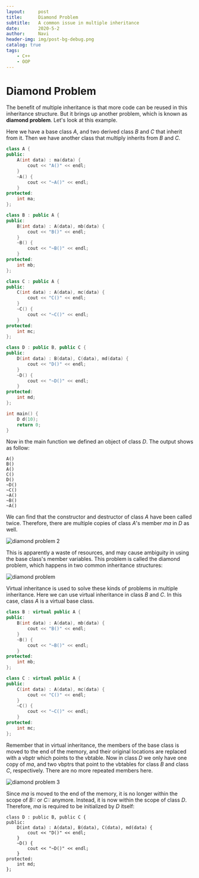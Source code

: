 ```yaml
---
layout:     post
title:      Diamond Problem
subtitle:   A common issue in multiple inheritance
date:       2020-5-2
author:     Navi
header-img: img/post-bg-debug.png
catalog: true
tags:
    - C++
    - OOP
---
```


# Diamond Problem

The benefit of multiple inheritance is that more code can be reused in this inheritance structure. But it brings up another problem, which is known as **diamond problem**. Let's look at this example.

Here we have a base class *A*, and two derived class *B* and *C* that inherit from it. Then we have another class that multiply inherits from *B* and *C*.

```cpp
class A {
public:
    A(int data) : ma(data) {
        cout << "A()" << endl;
    }
    ~A() {
        cout << "~A()" << endl;
    }
protected:
    int ma;
};

class B : public A {
public:
    B(int data) : A(data), mb(data) {
        cout << "B()" << endl;
    }
    ~B() {
        cout << "~B()" << endl;
    }
protected:
    int mb;
};

class C : public A {
public:
    C(int data) : A(data), mc(data) {
        cout << "C()" << endl;
    }
    ~C() {
        cout << "~C()" << endl;
    }
protected:
    int mc;
};

class D : public B, public C {
public:
    D(int data) : B(data), C(data), md(data) {
        cout << "D()" << endl;
    }
    ~D() {
        cout << "~D()" << endl;
    }
protected:
    int md;
};

int main() {
    D d(10);
    return 0;
}
```

Now in the main function we defined an object of class *D*. The output shows as follow:

```
A()
B()
A()
C()
D()
~D()
~C()
~A()
~B()
~A()
```

We can find that the constructor and destructor of class *A* have been called twice. Therefore, there are multiple copies of class *A*'s member *ma* in *D* as well. 

![diamond problem 2](/img/cpp/diamond-problem-2.png)

This is apparently a waste of resources, and may cause ambiguity in using the base class's member variables. This problem is called the diamond problem, which happens in two common inheritance structures:

![diamond problem](/img/cpp/diamond-problem.png)

Virtual inheritance is used to solve these kinds of problems in multiple inheritance. Here we can use virtual inheritance in class *B* and *C*. In this case, class *A* is a virtual base class.

```cpp
class B : virtual public A {
public:
    B(int data) : A(data), mb(data) {
        cout << "B()" << endl;
    }
    ~B() {
        cout << "~B()" << endl;
    }
protected:
    int mb;
};

class C : virtual public A {
public:
    C(int data) : A(data), mc(data) {
        cout << "C()" << endl;
    }
    ~C() {
        cout << "~C()" << endl;
    }
protected:
    int mc;
};
```

Remember that in virtual inheritance, the members of the base class is moved to the end of the memory, and their original locations are replaced with a vbptr which points to the vbtable. Now in class *D* we only have one copy of *ma*, and two vbptrs that point to the vbtables for class *B* and class *C*, respectively. There are no more repeated members here.

![diamond problem 3](/img/cpp/diamond-problem-3.png)

Since *ma* is moved to the end of the memory, it is no longer within the scope of *B::* or *C::* anymore. Instead, it is now within the scope of class *D*. Therefore, *ma* is required to be initialized by *D* itself:

```
class D : public B, public C {
public:
    D(int data) : A(data), B(data), C(data), md(data) {
        cout << "D()" << endl;
    }
    ~D() {
        cout << "~D()" << endl;
    }
protected:
    int md;
};
```

